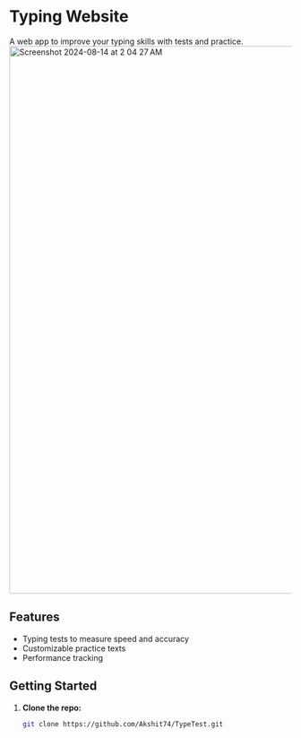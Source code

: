 # Typing Website

A web app to improve your typing skills with tests and practice.
<img width="977" alt="Screenshot 2024-08-14 at 2 04 27 AM" src="https://github.com/user-attachments/assets/082fef5b-6b98-465e-a8c3-21c14f0483bd">

## Features

- Typing tests to measure speed and accuracy
- Customizable practice texts
- Performance tracking



## Getting Started

1. **Clone the repo:**

   ```bash
   git clone https://github.com/Akshit74/TypeTest.git
